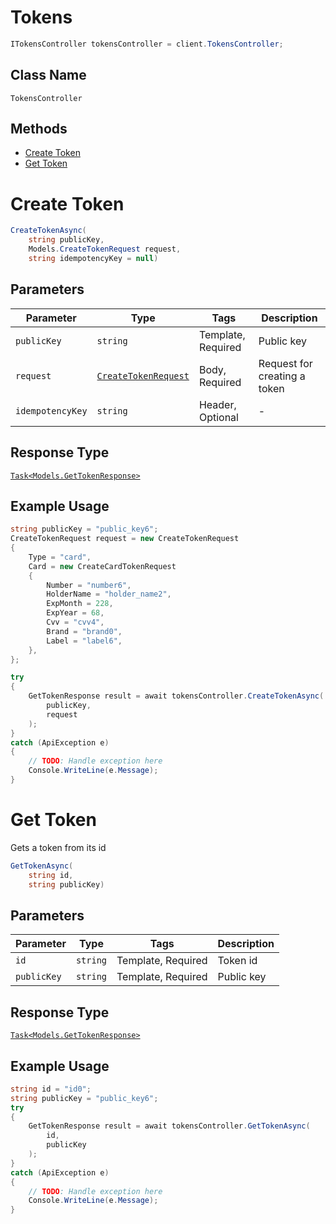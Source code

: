 # Tokens

```csharp
ITokensController tokensController = client.TokensController;
```

## Class Name

`TokensController`

## Methods

* [Create Token](../../doc/controllers/tokens.md#create-token)
* [Get Token](../../doc/controllers/tokens.md#get-token)


# Create Token

```csharp
CreateTokenAsync(
    string publicKey,
    Models.CreateTokenRequest request,
    string idempotencyKey = null)
```

## Parameters

| Parameter | Type | Tags | Description |
|  --- | --- | --- | --- |
| `publicKey` | `string` | Template, Required | Public key |
| `request` | [`CreateTokenRequest`](../../doc/models/create-token-request.md) | Body, Required | Request for creating a token |
| `idempotencyKey` | `string` | Header, Optional | - |

## Response Type

[`Task<Models.GetTokenResponse>`](../../doc/models/get-token-response.md)

## Example Usage

```csharp
string publicKey = "public_key6";
CreateTokenRequest request = new CreateTokenRequest
{
    Type = "card",
    Card = new CreateCardTokenRequest
    {
        Number = "number6",
        HolderName = "holder_name2",
        ExpMonth = 228,
        ExpYear = 68,
        Cvv = "cvv4",
        Brand = "brand0",
        Label = "label6",
    },
};

try
{
    GetTokenResponse result = await tokensController.CreateTokenAsync(
        publicKey,
        request
    );
}
catch (ApiException e)
{
    // TODO: Handle exception here
    Console.WriteLine(e.Message);
}
```


# Get Token

Gets a token from its id

```csharp
GetTokenAsync(
    string id,
    string publicKey)
```

## Parameters

| Parameter | Type | Tags | Description |
|  --- | --- | --- | --- |
| `id` | `string` | Template, Required | Token id |
| `publicKey` | `string` | Template, Required | Public key |

## Response Type

[`Task<Models.GetTokenResponse>`](../../doc/models/get-token-response.md)

## Example Usage

```csharp
string id = "id0";
string publicKey = "public_key6";
try
{
    GetTokenResponse result = await tokensController.GetTokenAsync(
        id,
        publicKey
    );
}
catch (ApiException e)
{
    // TODO: Handle exception here
    Console.WriteLine(e.Message);
}
```

